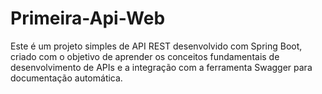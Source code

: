 # Primeira-Api-Web
Este é um projeto simples de API REST desenvolvido com Spring Boot, criado com o objetivo de aprender os conceitos fundamentais de desenvolvimento de APIs e a integração com a ferramenta Swagger para documentação automática.
